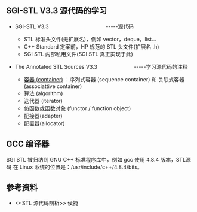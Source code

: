 ## SGI-STL V3.3 源代码的学习

* SGI-STL V3.3                                                       -----源代码
  + STL 标准头文件(无扩展名)，例如 vector，deque，list...
  + C++ Standard 定案前，HP 规范的 STL 头文件(扩展名 .h)
  + SGI STL 内部私用文件(SGI STL 真正实现于此)
  
* The Annotated STL Sources V3.3                                     -----学习源代码的注释
  + [容器 (container)](https://github.com/steveLauwh/SGI-STL/tree/master/The%20Annotated%20STL%20Sources%20V3.3/container) ：序列式容器 (sequence container) 和 关联式容器 (associattive container)
  + 算法 (algorithm)
  + 迭代器 (iterator)
  + 仿函数或函数对象 (functor / function object)
  + 配接器(adapter)
  + 配置器(allocator)

## GCC 编译器

SGI STL 被归纳到 GNU C++ 标准程序库中，例如 gcc 使用 4.8.4 版本，STL源码 在 Linux 系统的位置是：/usr/include/c++/4.8.4/bits。

## 参考资料

* <<STL 源代码剖析>> 侯捷
